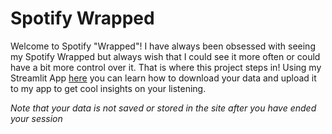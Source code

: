 # Spotify Wrapped

Welcome to Spotify "Wrapped"! I have always been obsessed with seeing my Spotify Wrapped but always wish that I could see it more often or could have a bit more control over it. That is where this project steps in! Using my Streamlit App [here](https://spotifywrap-carlosrodriguezm.streamlit.app/) you can learn how to download your data and upload it to my app to get cool insights on your listening.

*Note that your data is not saved or stored in the site after you have ended your session*
